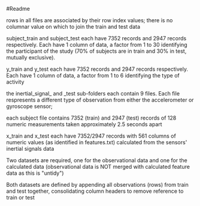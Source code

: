 #Readme

rows in all files are associated by their row index values; there is no columnar value on which to join the train and test data

subject_train and subject_test each have 7352 records and 2947 records respectively. Each have 1 column of data, a factor from 1 to 30 identifying the participant of the study (70% of subjects are in train and 30% in test, mutually exclusive).

y_train and y_test each have 7352 records and 2947 records respectively. Each have 1 column of data, a factor from 1 to 6 identifying the type of activity

the inertial_signal_ and _test sub-folders each contain 9 files. Each file respresents a different type of observation from either the accelerometer or gyroscope sensor; 

each subject file contains 7352 (train) and 2947 (test) records of 128 numeric measurements taken approximately 2.5 seconds apart

x_train and x_test each have 7352/2947 records with 561 columns of numeric values (as identified in features.txt) calculated from the sensors' inertial signals data

Two datasets are required, one for the observational data and one for the calculated data (observational data is NOT merged with calculated feature data as this is "untidy")

Both datasets are defined by appending all observations (rows) from train and test together, consolidating column headers to remove reference to train or test

